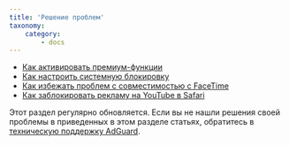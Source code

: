 ```yaml
---
title: 'Решение проблем'
taxonomy:
    category:
        - docs
---
```


* [Как активировать премиум-функции](http://kb.adguard.com/ru/ios/solving-problems/premium-activation)
* [Как настроить системную блокировку](https://kb.adguard.com/ru/ios/solving-problems/how-to-configure-system-wide-blocking)
* [Как избежать проблем с совместимостью с FaceTime](https://kb.adguard.com/ru/ios/solving-problems/how-to-avoid-compatibility-issues-with-facetime)
* [Как заблокировать рекламу на YouTube в Safari](https://kb.adguard.com/ru/ios/solving-problems/how-to-block-ads-on-youtube)

Этот раздел регулярно обновляется. Если вы не нашли решения своей проблемы в приведенных в этом разделе статьях, обратитесь в [техническую поддержку AdGuard](http://kb.adguard.com/ru/technical-support).
